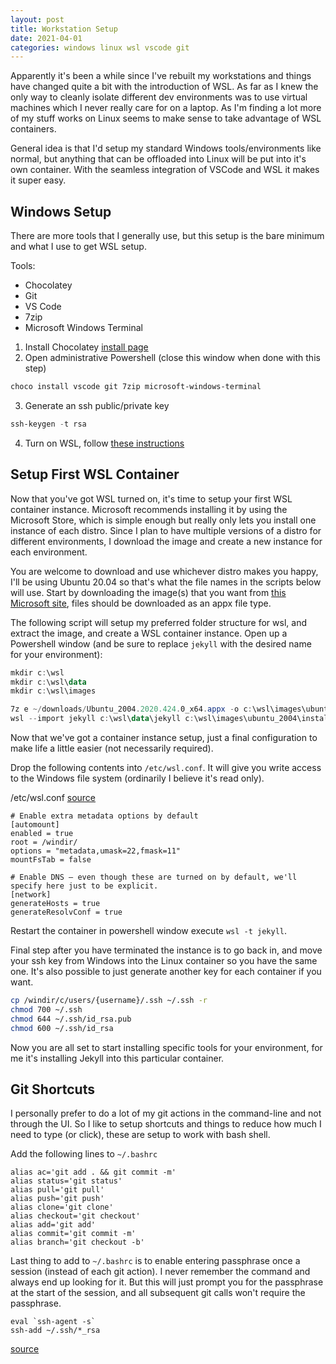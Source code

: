 ```yaml
---
layout: post
title: Workstation Setup
date: 2021-04-01
categories: windows linux wsl vscode git
---
```


Apparently it's been a while since I've rebuilt my workstations and things have changed quite a bit with the introduction of WSL.  As far as I knew the only way to cleanly isolate different dev environments was to use virtual machines which I never really care for on a laptop.  As I'm finding a lot more of my stuff works on Linux seems to make sense to take advantage of WSL containers.

General idea is that I'd setup my standard Windows tools/environments like normal, but anything that can be offloaded into Linux will be put into it's own container.  With the seamless integration of VSCode and WSL it makes it super easy.

## Windows Setup

There are more tools that I generally use, but this setup is the bare minimum and what I use to get WSL setup.

Tools:
- Chocolatey
- Git
- VS Code
- 7zip
- Microsoft Windows Terminal

1. Install Chocolatey [install page](https://chocolatey.org/install)
2. Open administrative Powershell (close this window when done with this step)
```Powershell
choco install vscode git 7zip microsoft-windows-terminal
```
3. Generate an ssh public/private key
```Powershell
ssh-keygen -t rsa
```
4. Turn on WSL, follow [these instructions](https://docs.microsoft.com/en-us/windows/wsl/install-win10)

## Setup First WSL Container

Now that you've got WSL turned on, it's time to setup your first WSL container instance.  Microsoft recommends installing it by using the Microsoft Store, which is simple enough but really only lets you install one instance of each distro.  Since I plan to have multiple versions of a distro for different environments, I download the image and create a new instance for each environment.

You are welcome to download and use whichever distro makes you happy, I'll be using Ubuntu 20.04 so that's what the file names in the scripts below will use.  Start by downloading the image(s) that you want from [this Microsoft site](https://docs.microsoft.com/en-us/windows/wsl/install-manual), files should be downloaded as an appx file type.

The following script will setup my preferred folder structure for wsl, and extract the image, and create a WSL container instance.  Open up a Powershell window (and be sure to replace `jekyll` with the desired name for your environment):

```Powershell
mkdir c:\wsl
mkdir c:\wsl\data
mkdir c:\wsl\images

7z e ~/downloads/Ubuntu_2004.2020.424.0_x64.appx -o c:\wsl\images\ubuntu_2004
wsl --import jekyll c:\wsl\data\jekyll c:\wsl\images\ubuntu_2004\install.tar.gz
```

Now that we've got a container instance setup, just a final configuration to make life a little easier (not necessarily required).

Drop the following contents into `/etc/wsl.conf`.  It will give you write access to the Windows file system (ordinarily I believe it's read only).

/etc/wsl.conf [source](https://docs.microsoft.com/en-us/windows/wsl/wsl-config)
```
# Enable extra metadata options by default
[automount]
enabled = true
root = /windir/
options = "metadata,umask=22,fmask=11"
mountFsTab = false

# Enable DNS – even though these are turned on by default, we'll specify here just to be explicit.
[network]
generateHosts = true
generateResolvConf = true
```

Restart the container in powershell window execute `wsl -t jekyll`.  

Final step after you have terminated the instance is to go back in, and move your ssh key from Windows into the Linux container so you have the same one.  It's also possible to just generate another key for each container if you want.

```bash
cp /windir/c/users/{username}/.ssh ~/.ssh -r
chmod 700 ~/.ssh
chmod 644 ~/.ssh/id_rsa.pub
chmod 600 ~/.ssh/id_rsa
```

Now you are all set to start installing specific tools for your environment, for me it's installing Jekyll into this particular container.

## Git Shortcuts

I personally prefer to do a lot of my git actions in the command-line and not through the UI.  So I like to setup shortcuts and things to reduce how much I need to type (or click), these are setup to work with bash shell.

Add the following lines to `~/.bashrc`

```
alias ac='git add . && git commit -m'
alias status='git status'
alias pull='git pull'
alias push='git push'
alias clone='git clone'
alias checkout='git checkout'
alias add='git add'
alias commit='git commit -m'
alias branch='git checkout -b'
```

Last thing to add to `~/.bashrc` is to enable entering passphrase once a session (instead of each git action).  I never remember the command and always end up looking for it.  But this will just prompt you for the passphrase at the start of the session, and all subsequent git calls won't require the passphrase.

```
eval `ssh-agent -s`
ssh-add ~/.ssh/*_rsa
```
[source](https://superuser.com/a/1044918)